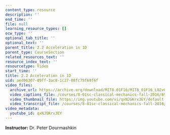 ```yaml
---
content_type: resource
description: ''
end_time: ''
file: null
learning_resource_types: []
ocw_type: ''
optional_tab_title: ''
optional_text: ''
parent_title: 2.2 Acceleration in 1D
parent_type: CourseSection
related_resources_text: ''
resource_index_text: ''
resourcetype: Video
start_time: ''
title: 2.2 Acceleration in 1D
uid: aed96307-89ff-3ac8-1c27-08fc75f69f6f
video_files:
  archive_url: https://archive.org/download/MIT8.01F16/MIT8_01F16_L02v02_360p.mp4
  video_captions_file: /courses/8-01sc-classical-mechanics-fall-2016/69a13fe6cc8059f7ac97d2ae7e42578e_qxNJGKrx3EY.vtt
  video_thumbnail_file: https://img.youtube.com/vi/qxNJGKrx3EY/default.jpg
  video_transcript_file: /courses/8-01sc-classical-mechanics-fall-2016/ecad2f2921971636f9e405d49d0aed49_qxNJGKrx3EY.pdf
video_metadata:
  youtube_id: qxNJGKrx3EY
---
```


**Instructor:** Dr. Peter Dourmashkin

